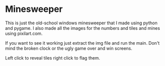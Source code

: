 # Minesweeper

This is just the old-school windows minesweeper that I made using python and pygame.
I also made all the images for the numbers and tiles and mines using pixilart.com.

If you want to see it working just extract the img file and run the main. Don't mind the broken clock or the ugly game over and win screens.

Left click to reveal tiles right click to flag them.
